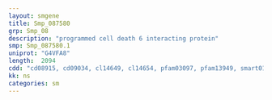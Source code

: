 ```yaml
---
layout: smgene
title: Smp_087580
grp: Smp_08
description: "programmed cell death 6 interacting protein"
smp: Smp_087580.1
uniprot: "G4VFA8"
length:  2094
cdd: "cd08915, cd09034, cl14649, cl14654, pfam03097, pfam13949, smart01041"
kk: ns
categories: sm
---
```

